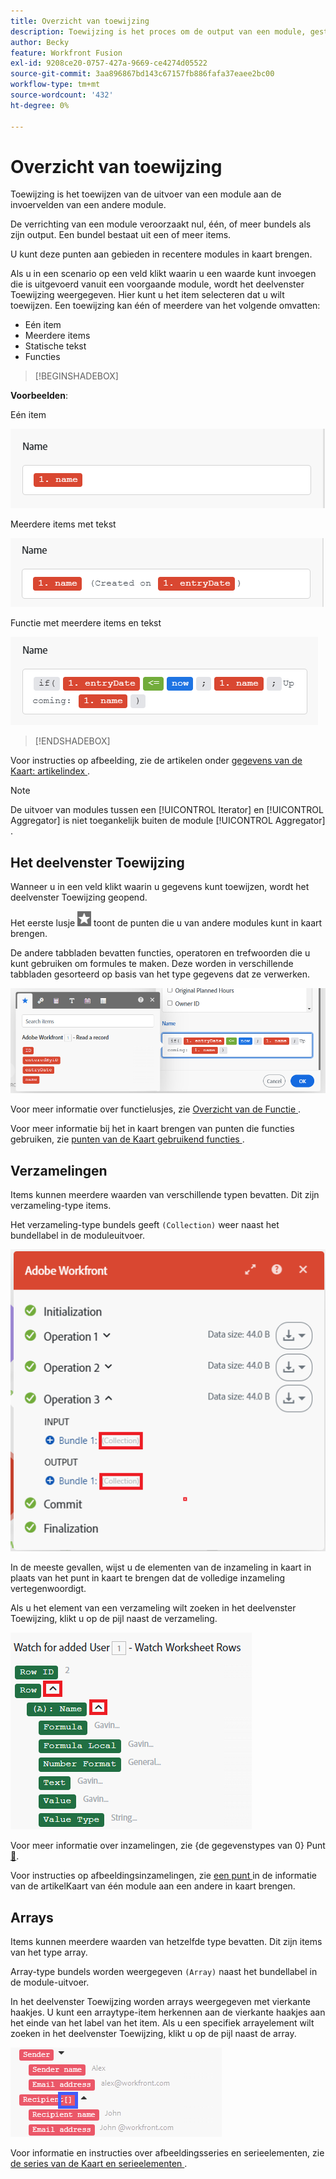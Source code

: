 ```yaml
---
title: Overzicht van toewijzing
description: Toewijzing is het proces om de output van een module, gestructureerd in punten, aan de inputgebieden van een andere module toe te wijzen.
author: Becky
feature: Workfront Fusion
exl-id: 9208ce20-0757-427a-9669-ce4274d05522
source-git-commit: 3aa896867bd143c67157fb886fafa37eaee2bc00
workflow-type: tm+mt
source-wordcount: '432'
ht-degree: 0%

---
```


# Overzicht van toewijzing

Toewijzing is het toewijzen van de uitvoer van een module aan de invoervelden van een andere module.

De verrichting van een module veroorzaakt nul, één, of meer bundels als zijn output. Een bundel bestaat uit een of meer items.

U kunt deze punten aan gebieden in recentere modules in kaart brengen.

Als u in een scenario op een veld klikt waarin u een waarde kunt invoegen die is uitgevoerd vanuit een voorgaande module, wordt het deelvenster Toewijzing weergegeven. Hier kunt u het item selecteren dat u wilt toewijzen. Een toewijzing kan één of meerdere van het volgende omvatten:

* Eén item
* Meerdere items
* Statische tekst
* Functies

>[!BEGINSHADEBOX]

**Voorbeelden**:

Eén item

![ Kaart enig punt ](assets/map-single.png)

Meerdere items met tekst

![ Kaart veelvoudige punten ](assets/map-multiple-with-text.png)

Functie met meerdere items en tekst

![ formule van de Kaart met tekst ](assets/map-formula-with-text.png)


>[!ENDSHADEBOX]


Voor instructies op afbeelding, zie de artikelen onder [ gegevens van de Kaart: artikelindex ](/help/workfront-fusion/create-scenarios/map-data/map-data-toc.md).

>[!NOTE]
>
>De uitvoer van modules tussen een [!UICONTROL Iterator] en [!UICONTROL Aggregator] is niet toegankelijk buiten de module [!UICONTROL Aggregator] .

## Het deelvenster Toewijzing

Wanneer u in een veld klikt waarin u gegevens kunt toewijzen, wordt het deelvenster Toewijzing geopend.

Het eerste lusje ![ Kaart van andere modules ](assets/toolbar-icon-functions-you-map-from-other-modules.png) toont de punten die u van andere modules kunt in kaart brengen.

De andere tabbladen bevatten functies, operatoren en trefwoorden die u kunt gebruiken om formules te maken. Deze worden in verschillende tabbladen gesorteerd op basis van het type gegevens dat ze verwerken.

![ het paneel van de Toewijzing ](assets/mapping-panel-blank.png)


Voor meer informatie over functielusjes, zie [ Overzicht van de Functie ](/help/workfront-fusion/get-started-with-fusion/understand-fusion/function-overview.md).

Voor meer informatie bij het in kaart brengen van punten die functies gebruiken, zie [ punten van de Kaart gebruikend functies ](/help/workfront-fusion/create-scenarios/map-data/map-using-functions.md).

## Verzamelingen

Items kunnen meerdere waarden van verschillende typen bevatten. Dit zijn verzameling-type items.

Het verzameling-type bundels geeft `(Collection)` weer naast het bundellabel in de moduleuitvoer.

![ Inzameling ](assets/collection.png)

In de meeste gevallen, wijst u de elementen van de inzameling in kaart in plaats van het punt in kaart te brengen dat de volledige inzameling vertegenwoordigt.

Als u het element van een verzameling wilt zoeken in het deelvenster Toewijzing, klikt u op de pijl naast de verzameling.

![ dropdown van de Inzameling ](assets/collection-dropdown.png)

Voor meer informatie over inzamelingen, zie {de gegevenstypes van 0} Punt [&#128279;](/help/workfront-fusion/references/mapping-panel/data-types/item-data-types.md).

Voor instructies op afbeeldingsinzamelingen, zie [ een punt ](/help/workfront-fusion/create-scenarios/map-data/map-data-from-one-to-another.md#map-an-item) in de informatie van de artikelKaart van één module aan een andere in kaart brengen.

## Arrays

Items kunnen meerdere waarden van hetzelfde type bevatten. Dit zijn items van het type array.

Array-type bundels worden weergegeven `(Array)` naast het bundellabel in de module-uitvoer.

In het deelvenster Toewijzing worden arrays weergegeven met vierkante haakjes. U kunt een arraytype-item herkennen aan de vierkante haakjes aan het einde van het label van het item. Als u een specifiek arrayelement wilt zoeken in het deelvenster Toewijzing, klikt u op de pijl naast de array.

![ Serie ](assets/array.png)

Voor informatie en instructies over afbeeldingsseries en serieelementen, zie [ de series van de Kaart en serieelementen ](/help/workfront-fusion/create-scenarios/map-data/map-an-array.md).
